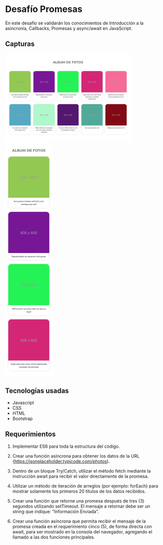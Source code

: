 # Desafío Promesas

En este desafío se validarán los conocimientos de Introducción a la asincronía, Callbacks, Promesas y async/await en JavaScript.

## Capturas

<img src="./assets/img/desktop.png" alt="Mobile" style="width: 80%;">
<img src="./assets/img/mobile.png" alt="Desktop" style="width: 30%;">

## Tecnologías usadas

- Javascript
- CSS
- HTML
- Bootstrap

## Requerimientos

1. Implementar ES6 para toda la estructura del código. 
 
2. Crear una función asíncrona para obtener los datos de la URL (https://jsonplaceholder.typicode.com/photos). 
 
3. Dentro de un bloque Try/Catch, utilizar el método fetch mediante la instrucción await para recibir el valor directamente de la promesa.  
 
4. Utilizar  un  método  de  iteración  de  arreglos  (por  ejemplo:  forEach)  para  mostrar solamente los primeros 20 títulos de los datos recibidos. 
 
5. Crear una función que retorne una promesa después de tres (3) segundos utilizando setTimeout.  El  mensaje  a  retornar debe  ser  un  string  que  indique:  “Información Enviada”.  
 
6. Crear una función asíncrona que permita recibir el mensaje de la promesa creada en el requerimiento cinco (5), de forma directa con await, para ser mostrado en la consola del navegador, agregando el llamado a las dos funciones principales.
